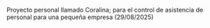 Proyecto personal llamado Coralina; para el control de asistencia de personal para una pequeña empresa (29/08/2025)
